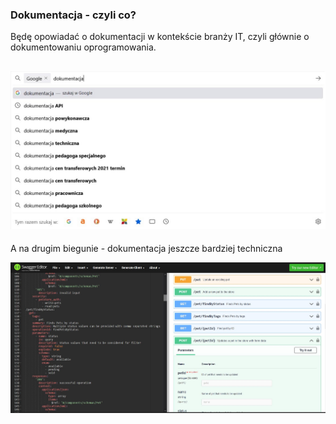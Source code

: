 ### Dokumentacja - czyli co?

Będę opowiadać o dokumentacji w kontekście branży IT, czyli głównie o dokumentowaniu oprogramowania.

![dokumentacja google](images/dokumentacjaniejednomaimie.jpg)<!-- .element: style="width:700px" -->
---
A na drugim biegunie - dokumentacja jeszcze bardziej techniczna

![Swagger](images/swagger.jpg)

